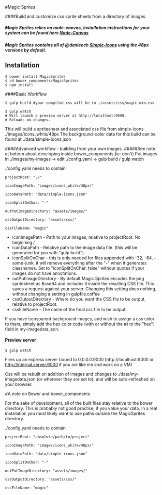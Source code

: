 #Magic Sprites

####Build and customize css sprite sheets from a directory of images.

##### Magic Sprites relies on node-canvas, Installation instructions for your system can be found here [Node-Canvas](https://github.com/learnboost/node-canvas/wiki)
##### Magic Sprites contains all of @danleech [Simple-Icons](tps://github.com/danleech/simple-icons) using the 48px versions by default.

## Installation

    $ bower install MagicSprites
    $ cd bower_components/MagicSprites
    $ npm install


####Basic Workflow

    $ gulp build #your compiled css will be in ./assets/css/magic.min.css
    
    $ gulp watch 
    # Will launch a preview server at http://localhost:9000. 
    # Reloads on changes.
    

This will build a spritesheet and associated css file from simple-icons ./images/icons_white/48px
The background-color data for this build can be found at ./data/simple-icons.json


####Advanced workflow - building from your own images.
#####See note at bottom about developing inside bower_components (ie: don't)
Put images in ./images/my-images -> edit ./config.yaml -> gulp build / gulp watch

./config.yaml needs to contain

    projectRoot: "./"

    iconImagePath: "images/icons_white/48px/"

    iconDataPath: "data/simple-icons.json"

    iconSplitOnChar: "-"
    
    outPutImageDirectory: "assets/images/"
    
    cssOutputDirectory: "assets/css/"
    
    cssFileName: "magic"

* iconImagePath - Path to your images, relative to projectRoot. No beginning /
* iconDataPath - Relative path to the image data file. (this will be generated for you with "gulp build")
* iconSplitOnChar - this is only needed for files appended with -32, -64, -some-junk, it will remove everything after the "-" when it
    generates classnames. Set to "iconSplitOnChar: false" without quotes if your images do not have annotations.
* outPutImageDirectory - By default Magic Sprites encodes the png spritesheet as Base64 and includes it inside the resulting CSS file. This saves a request against your server. Changing this setting does nothing, without changing a setting in gulpfile.coffee
* cssOutputDirectory - Where do you want the CSS file to be output, relative to projectRoot.
* cssFileName - The name of the final css file to be output.


If you have transparent background images, and wish to assign a css color to them, simply add the hex color code (with or without the #)
to the "hex": field in my-imagedata.json.

#### Preview server

    $ gulp watch

Fires up an express server bound to 0.0.0.0:9000 (http://localhost:9000 or http://internal.server:9000 if you are like me and work on a VM)

Css will be rebuilt on addition of images and changes to ./data/my-imagedata.json (or wherever they are set to), and will be auto-refreshed on your browser.


#A note on Bower and bower_components

For the sake of development, all of the built files stay relative to the bower directory. This is probably not good practise,
if you value your data. In a real installation you most likely want to use paths outside the MagicSprites directory.


./config.yaml needs to contain

    projectRoot: "absolute/path/to/project"

    iconImagePath: "images/icons_white/48px/"

    iconDataPath: "data/simple-icons.json"

    iconSplitOnChar: "-"
    
    outPutImageDirectory: "assets/images/"
    
    cssOutputDirectory: "assets/css/"

    cssFileName: "magic"
